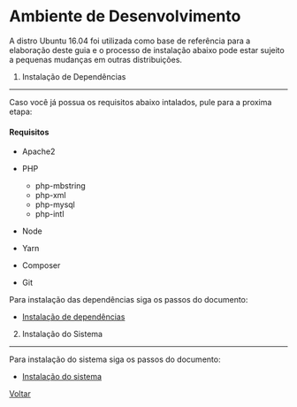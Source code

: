 Ambiente de Desenvolvimento
===========================

A distro Ubuntu 16.04 foi utilizada como base de referência para
a elaboração deste guia e o processo de instalação abaixo pode
estar sujeito a pequenas mudanças em outras distribuições.




1. Instalação de Dependências
-----------------------------

Caso você já possua os requisitos abaixo intalados, pule para a proxima etapa:

#### Requisitos

  - Apache2

  - PHP
    - php-mbstring
    - php-xml
    - php-mysql
    - php-intl

  - Node

  - Yarn

  - Composer

  - Git

Para instalação das dependências siga os passos do documento:

  - [Instalação de dependências](install/dependencies.md)


2. Instalação do Sistema
------------------------

Para instalação do sistema siga os passos do documento:

  - [Instalação do sistema](install/system.md)


[Voltar](../README.md)
